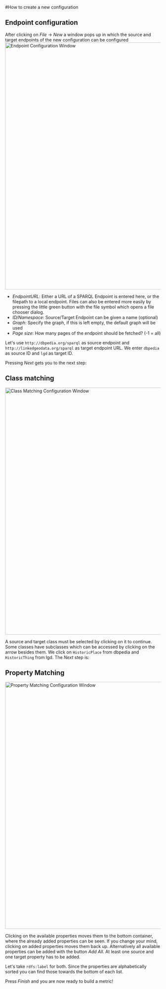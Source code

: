#How to create a new configuration

## Endpoint configuration
After clicking on *File* -> *New* a window pops up in which the source and target endpoints of the new configuration can be configured
<img src="./imagesimages/EditEndpointView.png" width="800" alt ="Endpoint Configuration Window">

* *EndpointURL*: Either a URL of a SPARQL Endpoint is entered here, or the filepath to a local endpoint. 
Files can also be entered more easily by pressing the little green button with the file symbol which opens a file chooser dialog.
* *ID/Namespace*: Source/Target Endpoint can be given a name (optional)
* *Graph*: Specify the graph, if this is left empty, the default graph will be used
* *Page size*: How many pages of the endpoint should be fetched? (-1 = all)

Let's use `http://dbpedia.org/sparql` as source endpoint and `http://linkedgeodata.org/sparql` as target endpoint URL.
We enter `dbpedia` as source ID and `lgd` as target ID.

Pressing *Next* gets you to the next step:

## Class matching
<img src="./imagesimages/EditClassMatchingView.png" width="800" alt ="Class Matching Configuration Window">

A source and target class must be selected by clicking on it to continue. Some classes have subclasses which can be accessed by clicking on the arrow besides them.
We click on `HistoricPlace` from dbpedia and `HistoricThing` from lgd.
The *Next* step is:

## Property Matching
<img src="./imagesimages/EditPropertyMatchingView.png" width="800" alt ="Property Matching Configuration Window">

Clicking on the available properties moves them to the bottom container, where the already added properties can be seen. If you
change your mind, clicking on added properties moves them back up. Alternatively all available properties can be added with the button *Add All*.
At least one source and one target property has to be added.

Let's take `rdfs:label` for both. Since the properties are alphabetically sorted you can find those towards the bottom of each list.

Press *Finish* and you are now ready to build a metric!
